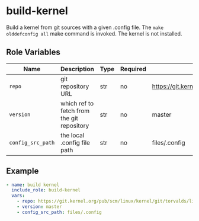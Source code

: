 # build-kernel

Build a kernel from git sources with a given .config file. The `make
olddefconfig all` make command is invoked. The kernel is not installed.

## Role Variables
|Name|Description|Type|Required|Default|
|----|-----------|----|--------|-------|
|`repo`|git repository URL|str|no|https://git.kernel.org/pub/scm/linux/kernel/git/torvalds/linux.git|
|`version`|which ref to fetch from the git repository|str|no|master|
|`config_src_path`|the local .config file path|str|no|files/.config|

## Example
```yaml
- name: build kernel
  include_role: build-kernel
  vars:
    - repo: https://git.kernel.org/pub/scm/linux/kernel/git/torvalds/linux.git
    - version: master
    - config_src_path: files/.config
```
